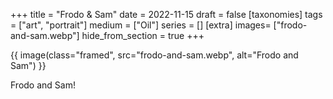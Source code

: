 +++
title = "Frodo & Sam"
date = 2022-11-15
draft =  false
[taxonomies]
tags = ["art", "portrait"]
medium = ["Oil"]
series = []
[extra]
images= ["frodo-and-sam.webp"]
hide_from_section = true
+++

{{ image(class="framed", src="frodo-and-sam.webp", alt="Frodo and Sam") }}

Frodo and Sam!
